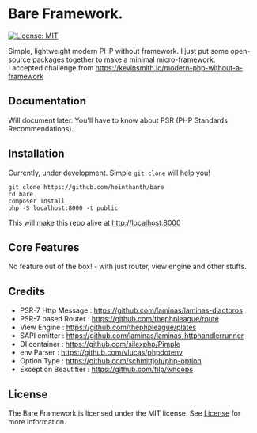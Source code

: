 # Bare Framework.

[![License: MIT](https://img.shields.io/badge/License-MIT-green.svg)](LICENSE)

Simple, lightweight modern PHP without framework. I just put some open-source packages together to make a minimal micro-framework. \
I accepted challenge from <https://kevinsmith.io/modern-php-without-a-framework>


## Documentation

Will document later. You'll have to know about PSR (PHP Standards Recommendations).


## Installation

Currently, under development. Simple `git clone` will help you!

```shell script
git clone https://github.com/heinthanth/bare
cd bare
composer install
php -S localhost:8000 -t public
```

This will make this repo alive at <http://localhost:8000>


## Core Features

No feature out of the box! - with just router, view engine and other stuffs.


## Credits

* PSR-7 Http Message : <https://github.com/laminas/laminas-diactoros>
* PSR-7 based Router : <https://github.com/thephpleague/route>
* View Engine : <https://github.com/thephpleague/plates>
* SAPI emitter : <https://github.com/laminas/laminas-httphandlerrunner>
* DI container : <https://github.com/silexphp/Pimple>
* env Parser : <https://github.com/vlucas/phpdotenv>
* Option Type : <https://github.com/schmittjoh/php-option>
* Exception Beautifier : <https://github.com/filp/whoops>


## License

The Bare Framework is licensed under the MIT license. See [License](LICENSE) for more information.


